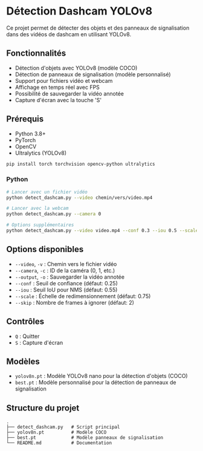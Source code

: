 # Détection Dashcam YOLOv8

Ce projet permet de détecter des objets et des panneaux de signalisation dans des vidéos de dashcam en utilisant YOLOv8.

## Fonctionnalités

- Détection d'objets avec YOLOv8 (modèle COCO)
- Détection de panneaux de signalisation (modèle personnalisé)
- Support pour fichiers vidéo et webcam
- Affichage en temps réel avec FPS
- Possibilité de sauvegarder la vidéo annotée
- Capture d'écran avec la touche 'S'

## Prérequis

- Python 3.8+
- PyTorch
- OpenCV
- Ultralytics (YOLOv8)

```bash
pip install torch torchvision opencv-python ultralytics
```

### Python

```bash
# Lancer avec un fichier vidéo
python detect_dashcam.py --video chemin/vers/video.mp4

# Lancer avec la webcam
python detect_dashcam.py --camera 0

# Options supplémentaires
python detect_dashcam.py --video video.mp4 --conf 0.3 --iou 0.5 --scale 0.5 --skip 1 --output resultat.mp4
```

## Options disponibles

- `--video`, `-v` : Chemin vers le fichier vidéo
- `--camera`, `-c` : ID de la caméra (0, 1, etc.)
- `--output`, `-o` : Sauvegarder la vidéo annotée
- `--conf` : Seuil de confiance (défaut: 0.25)
- `--iou` : Seuil IoU pour NMS (défaut: 0.55)
- `--scale` : Échelle de redimensionnement (défaut: 0.75)
- `--skip` : Nombre de frames à ignorer (défaut: 2)

## Contrôles

- `Q` : Quitter
- `S` : Capture d'écran

## Modèles

- `yolov8n.pt` : Modèle YOLOv8 nano pour la détection d'objets (COCO)
- `best.pt` : Modèle personnalisé pour la détection de panneaux de signalisation

## Structure du projet

```
.
├── detect_dashcam.py   # Script principal
├── yolov8n.pt          # Modèle COCO
├── best.pt             # Modèle panneaux de signalisation
└── README.md           # Documentation
```
